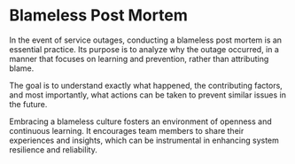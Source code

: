 # Blameless Post Mortem

In the event of service outages, conducting a blameless post mortem is an essential practice.
Its purpose is to analyze why the outage occurred, in a manner that focuses on learning and prevention,
rather than attributing blame.

The goal is to understand exactly what happened, the contributing factors, and most importantly,
what actions can be taken to prevent similar issues in the future.

Embracing a blameless culture fosters an environment of openness and continuous learning.
It encourages team members to share their experiences and insights,
which can be instrumental in enhancing system resilience and reliability.
